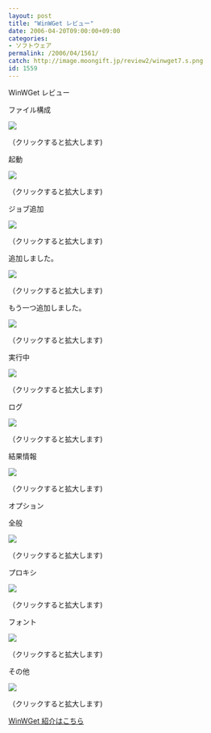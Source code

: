 ```yaml
---
layout: post
title: "WinWGet レビュー"
date: 2006-04-20T09:00:00+09:00
categories:
- ソフトウェア
permalink: /2006/04/1561/
catch: http://image.moongift.jp/review2/winwget7.s.png
id: 1559
---
```

WinWGet レビュー  
<!--more-->

ファイル構成

  

[![](http://image.moongift.jp/review2/winwget1.s.png)](http://image.moongift.jp/review2/winwget1.png)  
  
（クリックすると拡大します)

  

起動

  

[![](http://image.moongift.jp/review2/winwget2.s.png)](http://image.moongift.jp/review2/winwget2.png)  
  
（クリックすると拡大します)

  

ジョブ追加

  

[![](http://image.moongift.jp/review2/winwget3.s.png)](http://image.moongift.jp/review2/winwget3.png)  
  
（クリックすると拡大します)

  

追加しました。

  

[![](http://image.moongift.jp/review2/winwget4.s.png)](http://image.moongift.jp/review2/winwget4.png)  
  
（クリックすると拡大します)

  

もう一つ追加しました。

  

[![](http://image.moongift.jp/review2/winwget5.s.png)](http://image.moongift.jp/review2/winwget5.png)  
  
（クリックすると拡大します)

  

実行中

  

[![](http://image.moongift.jp/review2/winwget6.s.png)](http://image.moongift.jp/review2/winwget6.png)  
  
（クリックすると拡大します)

  

ログ

  

[![](http://image.moongift.jp/review2/winwget7.s.png)](http://image.moongift.jp/review2/winwget7.png)  
  
（クリックすると拡大します)

  

結果情報

  

[![](http://image.moongift.jp/review2/winwget8.s.png)](http://image.moongift.jp/review2/winwget8.png)  
  
（クリックすると拡大します)

  

オプション

  

全般

  

[![](http://image.moongift.jp/review2/winwget9.s.png)](http://image.moongift.jp/review2/winwget9.png)  
  
（クリックすると拡大します)

  

プロキシ

  

[![](http://image.moongift.jp/review2/winwget10.s.png)](http://image.moongift.jp/review2/winwget10.png)  
  
（クリックすると拡大します)

  

フォント

  

[![](http://image.moongift.jp/review2/winwget11.s.png)](http://image.moongift.jp/review2/winwget11.png)  
  
（クリックすると拡大します)

  

その他

  

[![](http://image.moongift.jp/review2/winwget12.s.png)](http://image.moongift.jp/review2/winwget12.png)  
  
（クリックすると拡大します)

  

[WinWGet 紹介はこちら](http://oss.moongift.jp/intro/i-1559.html)

